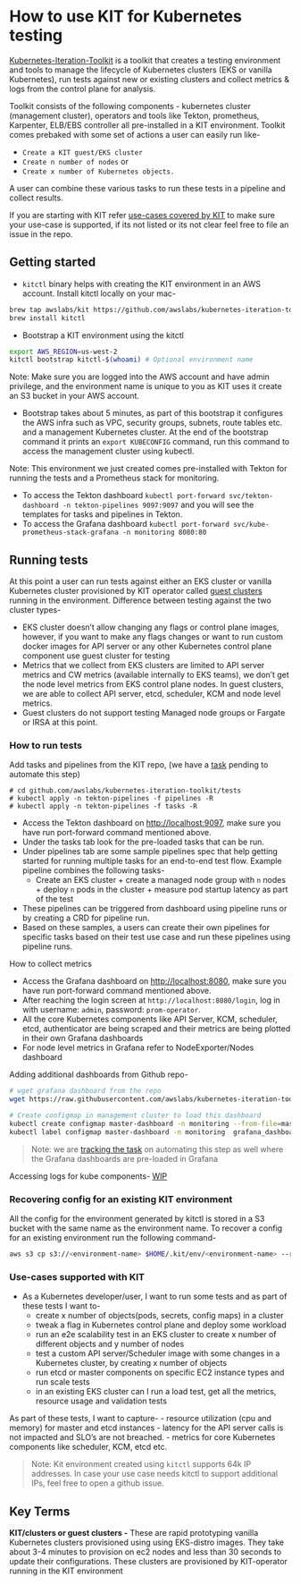 # How to use KIT for Kubernetes testing

[Kubernetes-Iteration-Toolkit](https://github.com/awslabs/kubernetes-iteration-toolkit) is a toolkit that creates a testing environment and tools to manage the lifecycle of Kubernetes clusters (EKS or vanilla Kubernetes), run tests against new or existing clusters and collect metrics & logs from the control plane for analysis.

Toolkit consists of the following components -  kubernetes cluster (management cluster), operators and tools like Tekton, prometheus, Karpenter, ELB/EBS controller all pre-installed in a KIT environment. Toolkit comes prebaked with some set of actions a user can easily run like-

* `Create a KIT guest/EKS cluster`
* `Create n number of nodes` or
* `Create x number of Kubernetes objects.`

A user can combine these various tasks to run these tests in a pipeline and collect results. 

If you are starting with KIT refer [use-cases covered by KIT](#use-cases-supported-with-kit) to make sure your use-case is supported, if its not listed or its not clear feel free to file an issue in the repo.

## Getting started

* `kitctl` binary helps with creating the KIT environment in an AWS account. Install kitctl locally on your mac-

```bash
brew tap awslabs/kit https://github.com/awslabs/kubernetes-iteration-toolkit.git
brew install kitctl 
```

* Bootstrap a KIT environment using the kitctl

```bash
export AWS_REGION=us-west-2
kitctl bootstrap kitctl-$(whoami) # Optional environment name
```

Note: Make sure you are logged into the AWS account and have admin privilege, and the environment name is unique to you as KIT uses it create an S3 bucket in your AWS account.

* Bootstrap takes about 5 minutes,  as part of this bootstrap it configures the AWS infra such as VPC, security groups, subnets, route tables etc. and a management Kubernetes cluster. At the end of the bootstrap command it prints an `export KUBECONFIG` command, run this command to access the management cluster using kubectl.

Note: This environment we just created comes pre-installed with Tekton for running the tests and a Prometheus stack for monitoring.

* To access the Tekton dashboard `kubectl port-forward svc/tekton-dashboard -n tekton-pipelines 9097:9097` and you will see the templates for tasks and pipelines in Tekton.
* To access the Grafana dashboard `kubectl port-forward svc/kube-prometheus-stack-grafana -n monitoring 8080:80`
## Running tests

At this point a user can run tests against either an EKS cluster or vanilla Kubernetes cluster provisioned by KIT operator called [guest clusters](#key-terms) running in the environment. 
Difference between testing against the two cluster types-

* EKS cluster doesn’t allow changing any flags or control plane images, however, if you want to make any flags changes or want to run custom docker images for API server or any other Kubernetes control plane component use guest cluster for testing
* Metrics that we collect from EKS clusters are limited to API server metrics and CW metrics (available internally to EKS teams), we don’t get the node level metrics from EKS control plane nodes. In guest clusters, we are able to collect API server, etcd, scheduler, KCM and node level metrics.
* Guest clusters do not support testing Managed node groups or Fargate or IRSA at this point.


### How to run tests

Add tasks and pipelines from the KIT repo, (we have a [task](https://github.com/awslabs/kubernetes-iteration-toolkit/issues/207) pending to automate this step)

```
# cd github.com/awslabs/kubernetes-iteration-toolkit/tests
# kubectl apply -n tekton-pipelines -f pipelines -R
# kubectl apply -n tekton-pipelines -f tasks -R
```

* Access the Tekton dashboard on [http://localhost:9097](http://localhost:9097/), make sure you have run port-forward command mentioned above.
* Under the tasks tab look for the pre-loaded tasks that can be run.
* Under pipelines tab are some sample pipelines spec that help getting started for running multiple tasks for an end-to-end test flow. Example pipeline combines the following tasks-
    * Create an EKS cluster + create a managed node group with `n` nodes + deploy `n` pods in the cluster + measure  pod startup latency as part of the test
* These pipelines can be triggered from dashboard using pipeline runs or by creating a CRD for pipeline run.
* Based on these samples, a users can create their own pipelines for specific tasks based on their test use case and run these pipelines using pipeline runs.


How to collect metrics

* Access the Grafana dashboard on [http://localhost:8080](http://localhost:8080/), make sure you have run port-forward command mentioned above.
* After reaching the login screen at `http://localhost:8080/login`, log in with username: `admin`, password: `prom-operator`.
* All the core Kubernetes components like API Server, KCM, scheduler, etcd, authenticator are being scraped and their metrics are being plotted in their own Grafana dashboards
* For node level metrics in Grafana refer to NodeExporter/Nodes dashboard

Adding additional dashboards from Github repo-

```bash
# wget grafana dashboard from the repo
wget https://raw.githubusercontent.com/awslabs/kubernetes-iteration-toolkit/main/substrate/monitoring/master-dashboard.json

# Create configmap in management cluster to load this dashboard
kubectl create configmap master-dashboard -n monitoring --from-file=master-dashboard.json
kubectl label configmap master-dashboard -n monitoring  grafana_dashboard=1
```
>Note: we are [tracking the task](https://github.com/awslabs/kubernetes-iteration-toolkit/issues/207) on automating this step as well where the Grafana dashboards are pre-loaded in Grafana

Accessing logs for kube components-
[WIP](https://github.com/awslabs/kubernetes-iteration-toolkit/issues/106)

### Recovering config for an existing KIT environment

All the config for the environment generated by kitctl is stored in a S3 bucket with the same name as the environment name. To recover a config for an existing environment run the following command-

```bash
aws s3 cp s3://<environment-name> $HOME/.kit/env/<environment-name> --recursive --dryrun
```

### Use-cases supported with KIT

* As a Kubernetes developer/user, I want to run some tests and as part of these tests I want to-
    - create x number of objects(pods, secrets, config maps) in a cluster
    - tweak a flag in Kubernetes control plane and deploy some workload
    - run an e2e scalability test in an EKS cluster to create x number of different objects and y number of nodes
    - test a custom API server/Scheduler image with some changes in a Kubernetes cluster, by creating x number of objects
    - run etcd or master components on specific EC2 instance types and run scale tests
    - in an existing EKS cluster can I run a load test, get all the metrics, resource usage and validation tests

As part of these tests, I want to capture-
    - resource utilization (cpu and memory) for master and etcd instances
    - latency for the API server calls is not impacted and SLO’s are not breached.
    - metrics for core Kubernetes components like scheduler, KCM, etcd etc.

> Note: Kit environment created using `kitctl` supports 64k IP addresses. In case your use case needs kitctl to support additional IPs, feel free to open a github issue.

## Key Terms

**KIT/clusters or guest clusters -** These are rapid prototyping vanilla Kubernetes clusters provisioned using using EKS-distro images. They take about 3-4 minutes to provision on ec2 nodes and less than 30 seconds to update their configurations. These clusters are provisioned by KIT-operator running in the KIT environment
